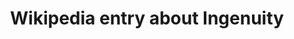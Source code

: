 ---
key: ingenuity-wikipedia
title: Wikipedia entry about Ingenuity
description: Wikipedia entry about Ingenuity

path: ingenuity_wikipedia.kb
source: "ingenuity-wikipedia.pdf"
provider: ollama
sample_question: "How long did the first flight take?"
---